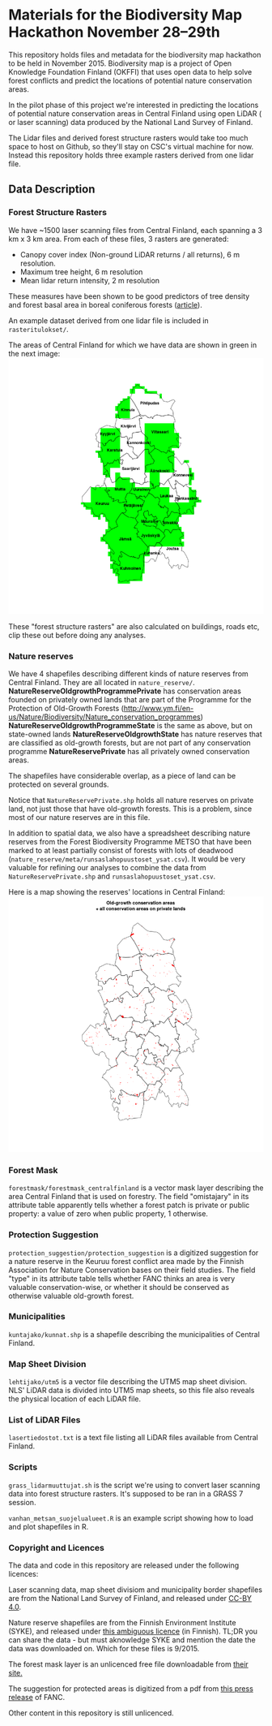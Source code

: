 # Materials for the Biodiversity Map Hackathon November 28–29th

This repository holds files and metadata for the biodiversity map hackathon to be held in November 2015. Biodiversity map is a project of Open Knowledge Foundation Finland (OKFFI) that uses open data to help solve forest conflicts and predict the locations of potential nature conservation areas.

In the pilot phase of this project we're interested in predicting the locations of potential nature conservation areas in Central Finland using open LiDAR ( or laser scanning) data produced by the National Land Survey of Finland.

The Lidar files and derived forest structure rasters would take too much space to host on Github, so they'll stay on CSC's virtual machine for now. Instead this repository holds three example rasters derived from one lidar file.

## Data Description

### Forest Structure Rasters

We have ~1500 laser scanning files from Central Finland, each spanning a 3 km x 3 km area. From each of these files, 3 rasters are generated:
- Canopy cover index (Non-ground LiDAR returns / all returns), 6 m resolution.
- Maximum tree height, 6 m resolution
- Mean lidar return intensity, 2 m resolution

These measures have been shown to be good predictors of tree density and forest basal area in boreal coniferous forests ([article](http://digitalcommons.unl.edu/cgi/viewcontent.cgi?article=1183&context=usdafsfacpub)).

An example dataset derived from one lidar file is included in `rasteritulokset/`.

The areas of Central Finland for which we have data are shown in green in the next image: 
![Lidar-coverage in green](laserkattavuus.png)

These "forest structure rasters" are also calculated on buildings, roads etc, clip these out before doing any analyses.

### Nature reserves

We have 4 shapefiles describing different kinds of nature reserves from Central Finland. They are all located in `nature_reserve/`.
**NatureReserveOldgrowthProgrammePrivate** has conservation areas founded on privately owned lands that are part of the Programme for the Protection of Old-Growth Forests (http://www.ym.fi/en-us/Nature/Biodiversity/Nature_conservation_programmes)
**NatureReserveOldgrowthProgrammeState** is the same as above, but on state-owned lands
**NatureReserveOldgrowthState** has nature reserves that are classified as old-growth forests, but are not part of any conservation programme
**NatureReservePrivate** has all privately owned conservation areas.

The shapefiles have considerable overlap, as a piece of land can be protected on several grounds.

Notice that `NatureReservePrivate.shp` holds all nature reserves on private land, not just those that have old-growth forests. This is a problem, since most of our nature reserves are in this file.

In addition to spatial data, we also have a spreadsheet describing nature reserves from the Forest Biodiversity Programme METSO that have been marked to at least partially consist of forests with lots of deadwood (`nature_reserve/meta/runsaslahopuustoset_ysat.csv`). It would be very valuable for refining our analyses to combine the data from `NatureReservePrivate.shp` and `runsaslahopuustoset_ysat.csv`.

Here is a map showing the reserves' locations in Central Finland:
![Nature reserves in Central Finland](conservation_areas.png)

### Forest Mask

`forestmask/forestmask_centralfinland` is a vector mask layer describing the area Central Finland that is used on forestry. The field "omistajary" in its attribute table apparently tells whether a forest patch is private or public property: a value of zero when public property, 1 otherwise.

### Protection Suggestion

`protection_suggestion/protection_suggestion` is a digitized suggestion for a nature reserve in the Keuruu forest conflict area made by the Finnish Association for Nature Conservation bases on their field studies. The field "type" in its attribute table tells whether FANC thinks an area is very valuable conservation-wise, or whether it should be conserved as otherwise valuable old-growth forest.

### Municipalities

`kuntajako/kunnat.shp` is a shapefile describing the municipalities of Central Finland.

### Map Sheet Division

`lehtijako/utm5` is a vector file describing the UTM5 map sheet division. NLS' LiDAR data is divided into UTM5 map sheets, so this file also reveals the physical location of each LiDAR file.

### List of LiDAR Files

`lasertiedostot.txt` is a text file listing all LiDAR files available from Central Finland.

### Scripts

`grass_lidarmuuttujat.sh` is the script we're using to convert laser scanning data into forest structure rasters. It's supposed to be ran in a GRASS 7 session.

`vanhan_metsan_suojelualueet.R` is an example script showing how to load and plot shapefiles in R.

### Copyright and Licences

The data and code in this repository are released under the following licences:

Laser scanning data, map sheet divisiom and municipality border shapefiles are from the National Land Survey of Finland, and released under [CC-BY 4.0](http://creativecommons.org/licenses/by/4.0/).

Nature reserve shapefiles are from the Finnish Environment Institute (SYKE), and released under [this ambiguous licence](http://metatieto.ymparisto.fi:8080/geoportal/catalog/search/resource/details.page?uuid={C305FA65-F319-4FA0-AAB8-F92AE32B6EE2}) (in Finnish). TL;DR you can share the data - but must aknowledge SYKE and mention the date the data was downloaded on. Which for these files is 9/2015.

The forest mask layer is an unlicenced free file downloadable from [their site.](http://metsakeskus.fi/metsamaski)

The suggestion for protected areas is digitized from a pdf from [this press release](http://www.sll.fi/ajankohtaista/tiedotteet/2015/metso-ohjelmaa-toteutetaan-tehottomasti-metsahallitus-hakkaa-metso-kelpoista-valtionmaata-nyt-keuruulla) of FANC.

Other content in this repository is still unlicenced.
